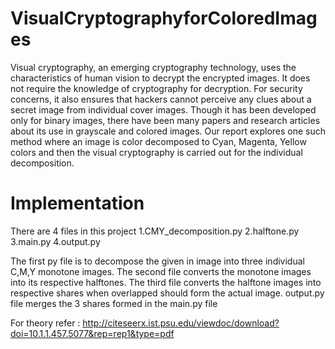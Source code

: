 # VisualCryptographyforColoredImages
Visual cryptography, an emerging cryptography technology, uses the characteristics of human vision to decrypt the encrypted images. It does not require the knowledge of cryptography for decryption. For security concerns, it also ensures that hackers cannot perceive any clues about a secret image from individual cover images. Though it has been developed only for binary images, there have been many papers and research articles about its use in grayscale and colored images. Our report explores one such method where an image is color decomposed to Cyan, Magenta, Yellow colors and then the visual cryptography is carried out for the individual decomposition.

# Implementation
There are 4 files in this project
1.CMY_decomposition.py
2.halftone.py
3.main.py
4.output.py

The first py file is to decompose the given in image into three individual C,M,Y monotone images.
The second file converts the monotone images into its respective halftones.
The third file converts the halftone images into respective shares when overlapped should form the actual image.
output.py file merges the 3 shares formed in the main.py file

For theory refer : http://citeseerx.ist.psu.edu/viewdoc/download?doi=10.1.1.457.5077&rep=rep1&type=pdf
